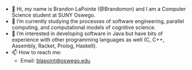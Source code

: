 - 👋 Hi, my name is Brandon LaPointe (@Brandomon) and I am a Computer Science student at SUNY Oswego.
- 🌱 I’m currently studying the processes of software engineering, parallel computing, and computational models of cognitive science.
- 👀 I’m interested in developing software in Java but have bits of experience with other programming languages as well (C, C++, Assembly, Racket, Prolog, Haskell).
- 📫 How to reach me:
  - Email: blapoint@oswego.edu
